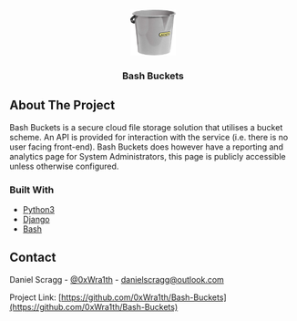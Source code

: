<br />
<p align="center">
  <a href="https://github.com/github_username/repo_name">
    <img src="images/bucket_logo.png" alt="Logo" width="80" height="80">
  </a>
  <h3 align="center">Bash Buckets</h3>
</p>

## About The Project

Bash Buckets is a secure cloud file storage solution that utilises a bucket scheme.
An API is provided for interaction with the service (i.e. there is no user facing front-end).
Bash Buckets does however have a reporting and analytics page for System Administrators, this page is publicly accessible unless otherwise configured.

### Built With

* [Python3](https://www.python.org/about/)
* [Django](https://www.djangoproject.com/)
* [Bash](https://www.gnu.org/software/bash/)

## Contact

Daniel Scragg - [@0xWra1th](https://twitter.com/0xWra1th) - danielscragg@outlook.com

Project Link: [https://github.com/0xWra1th/Bash-Buckets](https://github.com/0xWra1th/Bash-Buckets)

